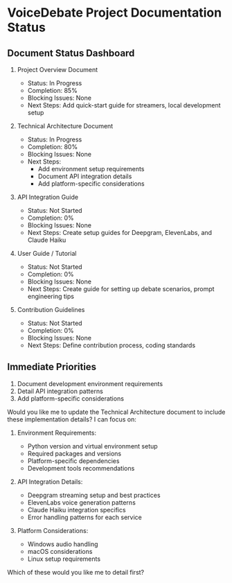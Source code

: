# VoiceDebate Project Documentation Status

## Document Status Dashboard

1. Project Overview Document
   - Status: In Progress
   - Completion: 85%
   - Blocking Issues: None
   - Next Steps: Add quick-start guide for streamers, local development setup

2. Technical Architecture Document
   - Status: In Progress
   - Completion: 80%
   - Blocking Issues: None
   - Next Steps: 
     - Add environment setup requirements
     - Document API integration details
     - Add platform-specific considerations

3. API Integration Guide
   - Status: Not Started
   - Completion: 0%
   - Blocking Issues: None
   - Next Steps: Create setup guides for Deepgram, ElevenLabs, and Claude Haiku

4. User Guide / Tutorial
   - Status: Not Started
   - Completion: 0%
   - Blocking Issues: None
   - Next Steps: Create guide for setting up debate scenarios, prompt engineering tips

5. Contribution Guidelines
   - Status: Not Started
   - Completion: 0%
   - Blocking Issues: None
   - Next Steps: Define contribution process, coding standards

## Immediate Priorities

1. Document development environment requirements
2. Detail API integration patterns
3. Add platform-specific considerations

Would you like me to update the Technical Architecture document to include these implementation details? I can focus on:

1. Environment Requirements:
   - Python version and virtual environment setup
   - Required packages and versions
   - Platform-specific dependencies
   - Development tools recommendations

2. API Integration Details:
   - Deepgram streaming setup and best practices
   - ElevenLabs voice generation patterns
   - Claude Haiku integration specifics
   - Error handling patterns for each service

3. Platform Considerations:
   - Windows audio handling
   - macOS considerations
   - Linux setup requirements

Which of these would you like me to detail first?